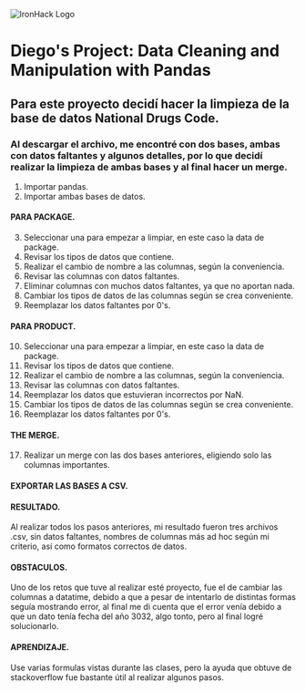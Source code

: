  ![IronHack Logo](https://s3-eu-west-1.amazonaws.com/ih-materials/uploads/upload_d5c5793015fec3be28a63c4fa3dd4d55.png)

# Diego's Project: Data Cleaning and Manipulation with Pandas


## Para este proyecto decidí hacer la limpieza de la base de datos National Drugs Code.

### Al descargar el archivo, me encontré con dos bases, ambas con datos faltantes y algunos detalles, por lo que decidí realizar la limpieza de ambas bases y al final hacer un merge.

1. Importar pandas.
2. Importar ambas bases de datos.

#### PARA PACKAGE.

3. Seleccionar una para empezar a limpiar, en este caso la data de package.
4. Revisar los tipos de datos que contiene.
5. Realizar el cambio de nombre a las columnas, según la conveniencia.
6. Revisar las columnas con datos faltantes.
7. Eliminar columnas con muchos datos faltantes, ya que no aportan nada.
8. Cambiar los tipos de datos de las columnas según se crea conveniente.
9. Reemplazar los datos faltantes por 0's.

#### PARA PRODUCT.

10. Seleccionar una para empezar a limpiar, en este caso la data de package.
11. Revisar los tipos de datos que contiene.
12. Realizar el cambio de nombre a las columnas, según la conveniencia.
13. Revisar las columnas con datos faltantes.
14. Reemplazar los datos que estuvieran incorrectos por NaN.
15. Cambiar los tipos de datos de las columnas según se crea conveniente.
16. Reemplazar los datos faltantes por 0's.

#### THE MERGE.

17. Realizar un merge con las dos bases anteriores, eligiendo solo las columnas importantes.

#### EXPORTAR LAS BASES A CSV.

#### RESULTADO.

Al realizar todos los pasos anteriores, mi resultado fueron tres archivos .csv, sin datos faltantes, nombres de columnas más ad hoc según mi criterio, así como formatos correctos de datos.

#### OBSTACULOS.

Uno de los retos que tuve al realizar esté proyecto, fue el de cambiar las columnas a datatime, debido a que a pesar de intentarlo de distintas formas seguía mostrando error, al final me di cuenta que el error venía debido a que un dato tenía fecha del año 3032, algo tonto, pero al final logré solucionarlo.

#### APRENDIZAJE.

Use varias formulas vistas durante las clases, pero la ayuda que obtuve de stackoverflow fue bastante útil al realizar algunos pasos.


